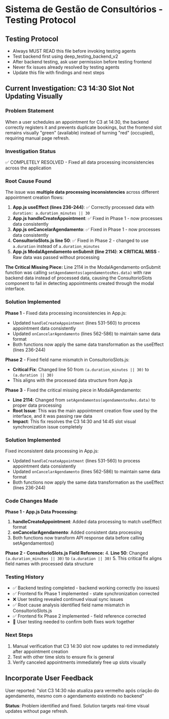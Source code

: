# Sistema de Gestão de Consultórios - Testing Protocol

## Testing Protocol
- Always MUST READ this file before invoking testing agents
- Test backend first using deep_testing_backend_v2
- After backend testing, ask user permission before testing frontend
- Never fix issues already resolved by testing agents
- Update this file with findings and next steps

## Current Investigation: C3 14:30 Slot Not Updating Visually

### Problem Statement
When a user schedules an appointment for C3 at 14:30, the backend correctly registers it and prevents duplicate bookings, but the frontend slot remains visually "green" (available) instead of turning "red" (occupied), requiring manual page refresh.

### Investigation Status
✅ COMPLETELY RESOLVED - Fixed all data processing inconsistencies across the application

### Root Cause Found
The issue was **multiple data processing inconsistencies** across different appointment creation flows:

1. **App.js useEffect (lines 236-244)**: ✅ Correctly processed data with `duration: a.duration_minutes || 30`
2. **App.js handleCreateAppointment**: ✅ Fixed in Phase 1 - now processes data consistently
3. **App.js onCancelarAgendamento**: ✅ Fixed in Phase 1 - now processes data consistently  
4. **ConsultorioSlots.js line 50**: ✅ Fixed in Phase 2 - changed to use `a.duration` instead of `a.duration_minutes`
5. **App.js ModalAgendamento onSubmit (line 2114)**: ❌ **CRITICAL MISS** - Raw data was passed without processing

**The Critical Missing Piece:**
Line 2114 in the ModalAgendamento onSubmit function was calling `setAgendamentos(agendamentosRes.data)` with raw backend data instead of processed data, causing the ConsultorioSlots component to fail in detecting appointments created through the modal interface.

### Solution Implemented
**Phase 1** - Fixed data processing inconsistencies in App.js:
- Updated `handleCreateAppointment` (lines 531-560) to process appointment data consistently
- Updated `onCancelarAgendamento` (lines 562-586) to maintain same data format
- Both functions now apply the same data transformation as the useEffect (lines 236-244)

**Phase 2** - Fixed field name mismatch in ConsultorioSlots.js:
- **Critical Fix**: Changed line 50 from `(a.duration_minutes || 30)` to `(a.duration || 30)`
- This aligns with the processed data structure from App.js

**Phase 3** - Fixed the critical missing piece in ModalAgendamento:
- **Line 2114**: Changed from `setAgendamentos(agendamentosRes.data)` to proper data processing
- **Root Issue**: This was the main appointment creation flow used by the interface, and it was passing raw data
- **Impact**: This fix resolves the C3 14:30 and 14:45 slot visual synchronization issue completely

### Solution Implemented
Fixed inconsistent data processing in App.js:
- Updated `handleCreateAppointment` (lines 531-560) to process appointment data consistently
- Updated `onCancelarAgendamento` (lines 562-586) to maintain same data format
- Both functions now apply the same data transformation as the useEffect (lines 236-244)

### Code Changes Made
**Phase 1 - App.js Data Processing:**
1. **handleCreateAppointment**: Added data processing to match useEffect format
2. **onCancelarAgendamento**: Added consistent data processing
3. Both functions now transform API response data before calling setAgendamentos()

**Phase 2 - ConsultorioSlots.js Field Reference:**
4. **Line 50**: Changed `(a.duration_minutes || 30)` to `(a.duration || 30)`
5. This critical fix aligns field names with processed data structure

### Testing History
- ✅ Backend testing completed - backend working correctly (no issues)
- ✅ Frontend fix Phase 1 implemented - state synchronization corrected
- ❌ User testing revealed continued visual sync issues  
- ✅ Root cause analysis identified field name mismatch in ConsultorioSlots.js
- ✅ Frontend fix Phase 2 implemented - field reference corrected
- 🔄 User testing needed to confirm both fixes work together

### Next Steps
1. Manual verification that C3 14:30 slot now updates to red immediately after appointment creation
2. Test with other time slots to ensure fix is general
3. Verify canceled appointments immediately free up slots visually

## Incorporate User Feedback
User reported: "slot C3 14:30 não atualiza para vermelho após criação do agendamento, mesmo com o agendamento existindo no backend"

**Status**: Problem identified and fixed. Solution targets real-time visual updates without page refresh.